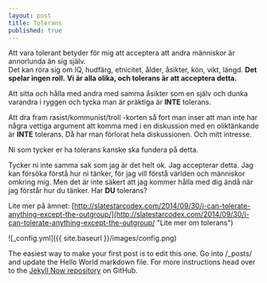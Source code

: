 ```yaml
---
layout: post
title: Tolerans
published: true
---
```


Att vara tolerant betyder för mig att acceptera att andra människor är annorlunda än sig själv.<br/>
Det kan röra sig om IQ, hudfärg, etnicitet, ålder, åsikter, kön, vikt, längd. 
**Det spelar ingen roll.**
**Vi är alla olika, och tolerans är att acceptera detta.**

Att sitta och hålla med andra med samma åsikter som en själv och dunka varandra i ryggen och tycka man är präktiga är **INTE** tolerans.

Att dra fram rasist/kommunist/troll -korten så fort man inser att man inte har några vettiga argument att komma med i en diskussion med en oliktänkande är **INTE** tolerans. 
Då har man förlorat hela diskussionen. 
Och mitt intresse.

Ni som tycker er ha tolerans kanske ska fundera på detta.

Tycker ni inte samma sak som jag är det helt ok. 
Jag accepterar detta. 
Jag kan försöka förstå hur ni tänker, för jag vill förstå världen och människor omkring mig. 
Men det är inte säkert att jag kommer hålla med dig ändå när jag förstår hur du tänker.
Har **DU** tolerans?

Lite mer på ämnet:
[http://slatestarcodex.com/2014/09/30/i-can-tolerate-anything-except-the-outgroup/](http://slatestarcodex.com/2014/09/30/i-can-tolerate-anything-except-the-outgroup/ "Lite mer om tolerans")

![_config.yml]({{ site.baseurl }}/images/config.png)

The easiest way to make your first post is to edit this one. Go into /_posts/ and update the Hello World markdown file. For more instructions head over to the [Jekyll Now repository](https://github.com/barryclark/jekyll-now) on GitHub.